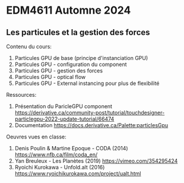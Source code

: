 # EDM4611 Automne 2024
## Les particules et la gestion des forces 

Contenu du cours:
1. Particules GPU de base (principe d'instanciation GPU)
2. Particules GPU - configuration du component 
3. Particules GPU - gestion des forces 
4. Particules GPU - optical flow
5. Particules GPU - External instancing pour plus de flexibilité

Ressources: 
1. Présentation du ParicleGPU component https://derivative.ca/community-post/tutorial/touchdesigner-particlegpu-2022-update-tutorial/66474 
2. Documentation https://docs.derivative.ca/Palette:particlesGpu 

Oeuvres vues en classe: 
1. Denis Poulin & Martine Epoque - CODA (2014) https://www.nfb.ca/film/coda_en/ 
2. Yan Breuleux - Les Planètes (2019) https://vimeo.com/354295424 
3. Ryoichi Kurokawa - Unfold.alt (2016) https://www.ryoichikurokawa.com/project/ualt.html 

